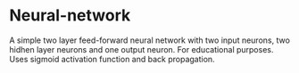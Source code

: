 # Neural-network
A simple two layer feed-forward neural network with two input neurons, two hidhen layer neurons and one output neuron. 
For educational purposes.
Uses sigmoid activation function and back propagation.
